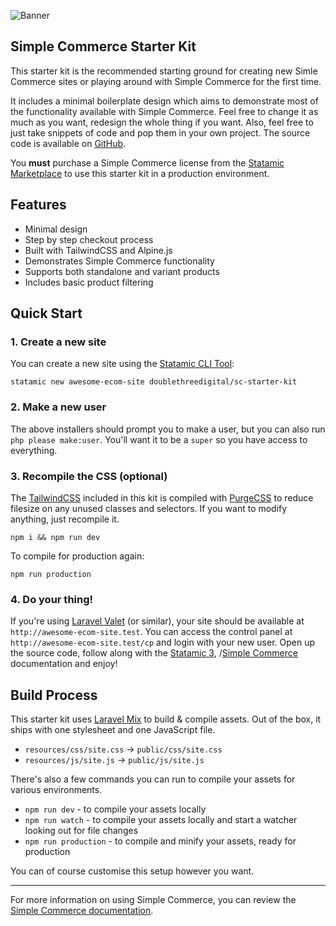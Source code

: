 <!-- statamic:hide -->

![Banner](https://raw.githubusercontent.com/doublethreedigital/sc-starter-kit/master/banner.png)

## Simple Commerce Starter Kit

<!-- /statamic:hide -->

This starter kit is the recommended starting ground for creating new Simle Commerce sites or playing around with Simple Commerce for the first time.

It includes a minimal boilerplate design which aims to demonstrate most of the functionality available with Simple Commerce. Feel free to change it as much as you want, redesign the whole thing if you want. Also, feel free to just take snippets of code and pop them in your own project. The source code is available on [GitHub](https://github.com/doublethreedigital/sc-starter-kit).

You **must** purchase a Simple Commerce license from the [Statamic Marketplace](https://statamic.com/simple-commerce) to use this starter kit in a production environment.

## Features

* Minimal design
* Step by step checkout process
* Built with TailwindCSS and Alpine.js
* Demonstrates Simple Commerce functionality
* Supports both standalone and variant products
* Includes basic product filtering

## Quick Start

### 1. Create a new site

You can create a new site using the [Statamic CLI Tool](https://github.com/statamic/cli):

```
statamic new awesome-ecom-site doublethreedigital/sc-starter-kit
```

### 2. Make a new user

The above installers should prompt you to make a user, but you can also run `php please make:user`. You'll want it to be a `super` so you have access to everything.

### 3. Recompile the CSS (optional)

The [TailwindCSS](https://tailwindcss.com/) included in this kit is compiled with [PurgeCSS](https://purgecss.com/) to reduce filesize on any unused classes and selectors. If you want to modify anything, just recompile it.

```
npm i && npm run dev
```

To compile for production again:

```
npm run production
```

### 4. Do your thing!

If you're using [Laravel Valet](https://laravel.com/docs/valet) (or similar), your site should be available at `http://awesome-ecom-site.test`. You can access the control panel at `http://awesome-ecom-site.test/cp` and login with your new user. Open up the source code, follow along with the [Statamic 3](https://statamic.dev), /[Simple Commerce](https://sc-docs.doublethree.digital) documentation and enjoy!

## Build Process

This starter kit uses [Laravel Mix](https://laravel.com/docs/master/mix) to build & compile assets. Out of the box, it ships with one stylesheet and one JavaScript file.

* `resources/css/site.css` -> `public/css/site.css`
* `resources/js/site.js` -> `public/js/site.js`

There's also a few commands you can run to compile your assets for various environments.

* `npm run dev` - to compile your assets locally
* `npm run watch` - to compile your assets locally and start a watcher looking out for file changes
* `npm run production` - to compile and minify your assets, ready for production

You can of course customise this setup however you want.

---

For more information on using Simple Commerce, you can review the [Simple Commerce documentation](https://simple-commerce.duncanmcclean.com).

